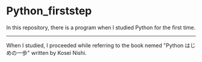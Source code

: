 # Python_firststep
In this repository, there is a program when I studied Python for the first time.

---
When I studied, I proceeded while referring to the book nemed "Python はじめの一歩" written by
Kosei Nishi.
